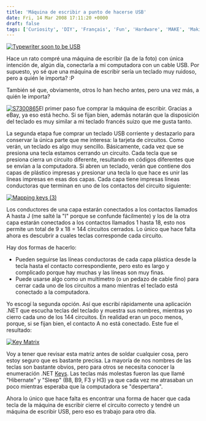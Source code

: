 ```yaml
---
title: 'Máquina de escribir a punto de hacerse USB'
date: Fri, 14 Mar 2008 17:11:20 +0000
draft: false
tags: ['Curiosity', 'DIY', 'Français', 'Fun', 'Hardware', 'MAKE', 'Making', 'Projects']
---
```


[![Typewriter soon to be USB](http://blog.madd0.com/images/WindowsLiveWriter/lang_enTypewritersoontobeUSBlang_enlang__12920/TypewritersoontobeUSB_1.jpg)](http://www.flickr.com/photos/madd0/2331849634/)

Hace un rato compré una máquina de escribir (la de la foto) con única intención de, algún día, conectarla a mi computadora con un cable USB. Por supuesto, yo sé que una máquina de escribir sería un teclado muy ruidoso, pero a quién le importa? :P

También sé que, obviamente, otros lo han hecho antes, pero una vez más, a quién le importa?

[![S7300865](http://blog.madd0.com/images/WindowsLiveWriter/lang_enTypewritersoontobeUSBlang_enlang__12920/S7300865_thumb.jpg)](http://blog.madd0.com/images/WindowsLiveWriter/lang_enTypewritersoontobeUSBlang_enlang__12920/S7300865.jpg)El primer paso fue comprar la máquina de escribir. Gracias a eBay, ya eso está hecho. Si se fijan bien, además notarán que la disposición del teclado es muy similar a mi teclado francés suizo que me gusta tanto.

La segunda etapa fue comprar un teclado USB corriente y destazarlo para conservar la única parte que me interesa: la tarjeta de circuitos. Como verán, un teclado es algo muy sencillo. Básicamente, cada vez que se presiona una tecla estamos cerrando un circuito. Cada tecla que se presiona cierra un circuito diferente, resultando en códigos diferentes que se envían a la computadora. Si abren un teclado, verán que contiene dos capas de plástico impresas y presionar una tecla lo que hace es unir las líneas impresas en esas dos capas. Cada capa tiene impresas líneas conductoras que terminan en uno de los contactos del circuito siguiente:

[![Mapping keys (3)](http://blog.madd0.com/images/WindowsLiveWriter/lang_enTypewritersoontobeUSBlang_enlang__12920/Mapping%20keys%20(3)_3.jpg)](http://www.flickr.com/photos/madd0/2330254111/)

Los conductores de una capa estarán conectados a los contactos llamados A hasta J (me salté la "I" porque se confunde fácilmente) y los de la otra capa estarán conectados a los contactos llamados 1 hasta 18, esto nos permite un total de 9 x 18 = 144 circuitos cerrados. Lo único que hace falta ahora es descubrir a cuales teclas corresponde cada circuito.

Hay dos formas de hacerlo:

*   Pueden seguirse las líneas conductoras de cada capa plástica desde la tecla hasta el contacto correspondiente, pero esto es largo y complicado porque hay muchas y las líneas son muy finas.
*   Puede usarse algo como un multímetro (o un pedazo de cable fino) para cerrar cada uno de los circuitos a mano mientras el teclado está conectado a la computadora.

Yo escogí la segunda opción. Así que escribí rápidamente una aplicación .NET que escucha teclas del teclado y muestra sus nombres, mientras yo cierro cada uno de los 144 circuitos. En realidad eran un poco menos, porque, si se fijan bien, el contacto A no está conectado. Este fue el resultado:

[![Key Matrix](http://blog.madd0.com/images/WindowsLiveWriter/lang_enTypewritersoontobeUSBlang_enlang__12920/Key%20Matrix_thumb.png)](http://blog.madd0.com/images/WindowsLiveWriter/lang_enTypewritersoontobeUSBlang_enlang__12920/Key%20Matrix.png)

Voy a tener que revisar esta matriz antes de soldar cualquier cosa, pero estoy seguro que es bastante precisa. La mayoría de nos nombres de las teclas son bastante obvios, pero para otros se necesita conocer la enumeración .NET [Keys](http://msdn2.microsoft.com/en-us/library/system.windows.forms.keys.aspx). Las teclas más molestas fueron las que llamé "Hibernate" y "Sleep" (B8, B9, F3 y H3) ya que cada vez me atrasaban un poco mientras esperaba que la computadora se "despertara".

Ahora lo único que hace falta es encontrar una forma de hacer que cada tecla de la máquina de escribir cierre el circuito correcto y tendré un máquina de escribir USB, pero eso es trabajo para otro día.
